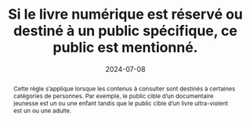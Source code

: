 ---
N: '95'
Rubrique: Identification et contact
title: Si le livre numérique est réservé ou destiné à un public spécifique, ce public est mentionné. 
detail: 
abstract: Cette règle s’applique lorsque les contenus à consulter sont destinés à certaines catégories de personnes. Par exemple, le public cible d’un documentaire jeunesse est un ou une enfant tandis que le public cible d’un livre ultra-violent est un ou une adulte.
categories: ["Informations avant consultation"]
agrege: O4095-E010
opquast: '4 095'
indiceebook: '10'
description: "Règle n° 010"
before: "009"
weight: "010"
after: "011"
actif: '1'
layout: rules
date: 2024-07-08
tags: ["", ""]
objectif: ["Éviter les déceptions", "Avertir les utilisateurs"]
Meo: ["Associer l’information de public spécifique au livre", "Faire figurer l’information de public spécifique sur la page de présentation du livre"]
Controle: ["Pour tout livre dont la consultation peut choquer ou n'être pas adaptée à une certaine catégorie de la population (mineurs, etc.), vérifier la présence d'une indication sur le public auquel le livre est destiné."]
Source: ["Opquast", "SNE"]
Referentiel: [""]
Steps: ["", ""]
pertinence: 1
---